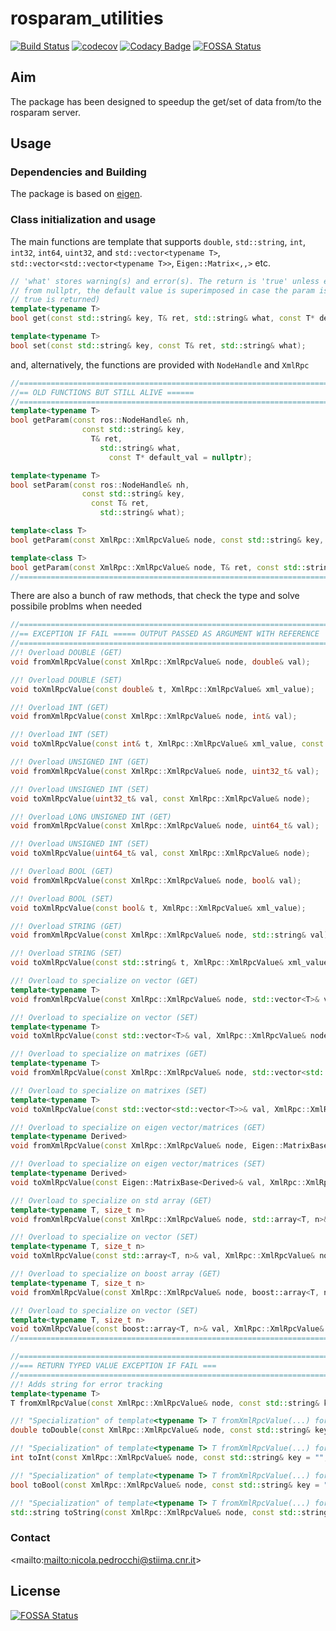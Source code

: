 # rosparam_utilities #

[![Build Status][t]][1]
[![codecov][c]][2] 
[![Codacy Badge][y]][3]
[![FOSSA Status][f]][4]

## Aim ##

The package has been designed to speedup the get/set of data from/to the rosparam server.

## Usage ##

### Dependencies and Building ###

The package is based on [eigen](http://eigen.tuxfamily.org/index.php?title=Main_Page).

### Class initialization and usage ###

The main functions are template that supports `double`, `std::string`, `int`, `int32`, `int64`, `uint32`, and 
`std::vector<typename T>`, `std::vector<std::vector<typename T>>`, `Eigen::Matrix<,,>` etc.

```cpp
// 'what' stores warning(s) and error(s). The return is 'true' unless errors are raised. If default_val is different 
// from nullptr, the default value is superimposed in case the param is not found (a warning is stored, and the 
// true is returned)
template<typename T>
bool get(const std::string& key, T& ret, std::string& what, const T* default_val = nullptr);

template<typename T>
bool set(const std::string& key, const T& ret, std::string& what);
```

and, alternatively, the functions are provided with `NodeHandle` and `XmlRpc` 

```cpp
//======================================================================================================================
//== OLD FUNCTIONS BUT STILL ALIVE ======
//======================================================================================================================
template<typename T>
bool getParam(const ros::NodeHandle& nh,
                const std::string& key,
                  T& ret,
                    std::string& what,
                      const T* default_val = nullptr);

template<typename T>
bool setParam(const ros::NodeHandle& nh,
                const std::string& key,
                  const T& ret,
                    std::string& what);

template<class T>
bool getParam(const XmlRpc::XmlRpcValue& node, const std::string& key, T& ret, const std::string& log_key = "");

template<class T>
bool getParam(const XmlRpc::XmlRpcValue& node, T& ret, const std::string& log_key = "");
//======================================================================================================================
```

There are also a bunch of raw methods, that check the type and solve possibile problms when needed

```cpp
//======================================================================================================================
//== EXCEPTION IF FAIL ===== OUTPUT PASSED AS ARGUMENT WITH REFERENCE
//======================================================================================================================
//! Overload DOUBLE (GET)
void fromXmlRpcValue(const XmlRpc::XmlRpcValue& node, double& val);

//! Overload DOUBLE (SET)
void toXmlRpcValue(const double& t, XmlRpc::XmlRpcValue& xml_value);

//! Overload INT (GET)
void fromXmlRpcValue(const XmlRpc::XmlRpcValue& node, int& val);

//! Overload INT (SET)
void toXmlRpcValue(const int& t, XmlRpc::XmlRpcValue& xml_value, const std::string& format = "dec");

//! Overload UNSIGNED INT (GET)
void fromXmlRpcValue(const XmlRpc::XmlRpcValue& node, uint32_t& val);

//! Overload UNSIGNED INT (SET)
void toXmlRpcValue(uint32_t& val, const XmlRpc::XmlRpcValue& node);

//! Overload LONG UNSIGNED INT (GET)
void fromXmlRpcValue(const XmlRpc::XmlRpcValue& node, uint64_t& val);

//! Overload UNSIGNED INT (SET)
void toXmlRpcValue(uint64_t& val, const XmlRpc::XmlRpcValue& node);

//! Overload BOOL (GET)
void fromXmlRpcValue(const XmlRpc::XmlRpcValue& node, bool& val);

//! Overload BOOL (SET)
void toXmlRpcValue(const bool& t, XmlRpc::XmlRpcValue& xml_value);

//! Overload STRING (GET)
void fromXmlRpcValue(const XmlRpc::XmlRpcValue& node, std::string& val);

//! Overload STRING (SET)
void toXmlRpcValue(const std::string& t, XmlRpc::XmlRpcValue& xml_value);

//! Overload to specialize on vector (GET)
template<typename T>
void fromXmlRpcValue(const XmlRpc::XmlRpcValue& node, std::vector<T>& val);

//! Overload to specialize on vector (SET)
template<typename T>
void toXmlRpcValue(const std::vector<T>& val, XmlRpc::XmlRpcValue& node);

//! Overload to specialize on matrixes (GET)
template<typename T>
void fromXmlRpcValue(const XmlRpc::XmlRpcValue& node, std::vector<std::vector<T>>& val);

//! Overload to specialize on matrixes (SET)
template<typename T>
void toXmlRpcValue(const std::vector<std::vector<T>>& val, XmlRpc::XmlRpcValue& node);

//! Overload to specialize on eigen vector/matrices (GET)
template<typename Derived>
void fromXmlRpcValue(const XmlRpc::XmlRpcValue& node, Eigen::MatrixBase<Derived> const & val);

//! Overload to specialize on eigen vector/matrices (SET)
template<typename Derived>
void toXmlRpcValue(const Eigen::MatrixBase<Derived>& val, XmlRpc::XmlRpcValue& node);

//! Overload to specialize on std array (GET)
template<typename T, size_t n>
void fromXmlRpcValue(const XmlRpc::XmlRpcValue& node, std::array<T, n>& val);

//! Overload to specialize on vector (SET)
template<typename T, size_t n>
void toXmlRpcValue(const std::array<T, n>& val, XmlRpc::XmlRpcValue& node);

//! Overload to specialize on boost array (GET)
template<typename T, size_t n>
void fromXmlRpcValue(const XmlRpc::XmlRpcValue& node, boost::array<T, n>& val);

//! Overload to specialize on vector (SET)
template<typename T, size_t n>
void toXmlRpcValue(const boost::array<T, n>& val, XmlRpc::XmlRpcValue& node);
//======================================================================================================================

//======================================================================================================================
//=== RETURN TYPED VALUE EXCEPTION IF FAIL ===
//======================================================================================================================
//! Adds string for error tracking
template<typename T>
T fromXmlRpcValue(const XmlRpc::XmlRpcValue& node, const std::string& key = "", const std::string& log = "");

//! "Specialization" of template<typename T> T fromXmlRpcValue(...) for double
double toDouble(const XmlRpc::XmlRpcValue& node, const std::string& key = "", const std::string& log = "");

//! "Specialization" of template<typename T> T fromXmlRpcValue(...) for Int
int toInt(const XmlRpc::XmlRpcValue& node, const std::string& key = "", const std::string& log = "");

//! "Specialization" of template<typename T> T fromXmlRpcValue(...) for bool
bool toBool(const XmlRpc::XmlRpcValue& node, const std::string& key = "", const std::string& log = "");

//! "Specialization" of template<typename T> T fromXmlRpcValue(...) for string
std::string toString(const XmlRpc::XmlRpcValue& node, const std::string& key = "", const std::string& log = "");
```

### Contact ###

<mailto:<mailto:nicola.pedrocchi@stiima.cnr.it>>

## License ##
[![FOSSA Status][o]][5]

[t]:https://travis-ci.org/CNR-STIIMA-IRAS/rosparam_utilities.svg?branch=master
[1]:https://travis-ci.org/CNR-STIIMA-IRAS/rosparam_utilities

[c]:https://codecov.io/gh/CNR-STIIMA-IRAS/rosparam_utilities/branch/master/graph/badge.svg?token=VELYXJ2FUJ
[2]:https://codecov.io/gh/CNR-STIIMA-IRAS/rosparam_utilities

[y]:https://api.codacy.com/project/badge/Grade/7f1834c02aa84b959ee9b7529deb48d6
[3]:https://app.codacy.com/gh/CNR-STIIMA-IRAS/rosparam_utilities?utm_source=github.com&utm_medium=referral&utm_content=CNR-STIIMA-IRAS/rosparam_utilities&utm_campaign=Badge_Grade_Dashboard

[f]:https://app.fossa.com/api/projects/git%2Bgithub.com%2FCNR-STIIMA-IRAS%2Frosparam_utilities.svg?type=shield
[4]:https://app.fossa.com/projects/git%2Bgithub.com%2FCNR-STIIMA-IRAS%2Frosparam_utilities?ref=badge_shield

[o]:https://app.fossa.com/api/projects/git%2Bgithub.com%2FCNR-STIIMA-IRAS%2Frosparam_utilities.svg?type=large
[5]:https://app.fossa.com/projects/git%2Bgithub.com%2FCNR-STIIMA-IRAS%2Frosparam_utilities?ref=badge_large
